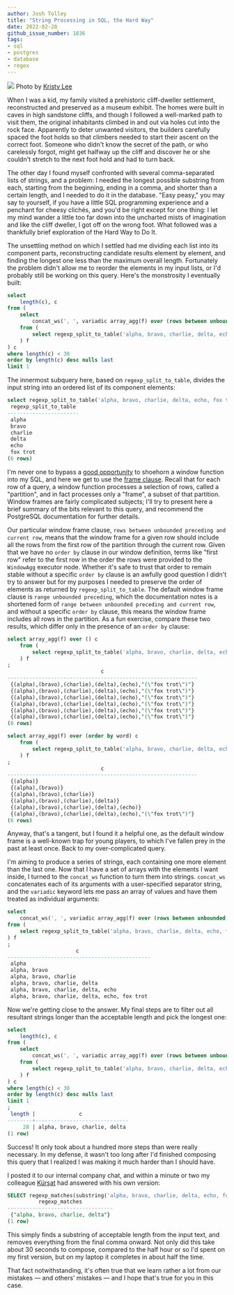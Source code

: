 ```yaml
---
author: Josh Tolley
title: "String Processing in SQL, the Hard Way"
date: 2022-02-28
github_issue_number: 1836
tags:
- sql
- postgres
- database
- regex
---
```


![](/blog/2022/02/sql-the-hard-way/cliff-palace.jpg)
Photo by [Kristy Lee](https://pixabay.com/users/kaylee-393151/)

When I was a kid, my family visited a prehistoric cliff-dweller settlement, reconstructed and preserved as a museum exhibit. The homes were built in caves in high sandstone cliffs, and though I followed a well-marked path to visit them, the original inhabitants climbed in and out via holes cut into the rock face. Apparently to deter unwanted visitors, the builders carefully spaced the foot holds so that climbers needed to start their ascent on the correct foot. Someone who didn't know the secret of the path, or who carelessly forgot, might get halfway up the cliff and discover he or she couldn't stretch to the next foot hold and had to turn back.

The other day I found myself confronted with several comma-separated lists of strings, and a problem: I needed the longest possible substring from each, starting from the beginning, ending in a comma, and shorter than a certain length, and I needed to do it in the database. "Easy peasy," you may say to yourself, if you have a little SQL programming experience and a penchant for cheesy clichés, and you'd be right except for one thing: I let my mind wander a little too far down into the uncharted mists of imagination and like the cliff dweller, I got off on the wrong foot. What followed was a thankfully brief exploration of the Hard Way to Do It.

The unsettling method on which I settled had me dividing each list into its component parts, reconstructing candidate results element by element, and finding the longest one less than the maximum overall length. Fortunately the problem didn't allow me to reorder the elements in my input lists, or I'd probably still be working on this query. Here's the monstrosity I eventually built:

```sql
select
    length(c), c
from (
    select
        concat_ws(', ', variadic array_agg(f) over (rows between unbounded preceding and current row)) c
    from (
        select regexp_split_to_table('alpha, bravo, charlie, delta, echo, fox trot', ',\s+') as f
    ) f
) c
where length(c) < 30
order by length(c) desc nulls last
limit 1
```

The innermost subquery here, based on `regexp_split_to_table`, divides the input string into an ordered list of its component elements:

```sql
select regexp_split_to_table('alpha, bravo, charlie, delta, echo, fox trot', ',\s+');
 regexp_split_to_table
-----------------------
 alpha
 bravo
 charlie
 delta
 echo
 fox trot
(6 rows)
```

I'm never one to bypass a [good opportunity](/blog/2013/06/window-functions-in-action/) to shoehorn a window function into my SQL, and here we get to use the [frame clause](https://www.postgresql.org/docs/current/sql-expressions.html#SYNTAX-WINDOW-FUNCTIONS). Recall that for each row of a query, a window function processes a selection of rows, called a "partition", and in fact processes only a "frame", a subset of that partition. Window frames are fairly complicated subjects; I'll try to present here a brief summary of the bits relevant to this query, and recommend the PostgreSQL documentation for further details.

Our particular window frame clause, `rows between unbounded preceding and current row`, means that the window frame for a given row should include all the rows from the first row of the partition through the current row. Given that we have no `order by` clause in our window definition, terms like "first row" refer to the first row in the order the rows were provided to the `WindowAgg` executor node. Whether it's safe to trust that order to remain stable without a specific `order by` clause is an awfully good question I didn't try to answer but for my purposes I needed to preserve the order of elements as returned by `regexp_split_to_table`. The default window frame clause is `range unbounded preceding`, which the documentation notes is a shortened form of `range between unbounded preceding and current row`, and without a specific `order by` clause, this means the window frame includes all rows in the partition. As a fun exercise, compare these two results, which differ only in the presence of an `order by` clause:

```sql
select array_agg(f) over () c
    from (
        select regexp_split_to_table('alpha, bravo, charlie, delta, echo, fox trot', ',\s+') as word
    ) f
;
                              c
-------------------------------------------------------------
 {(alpha),(bravo),(charlie),(delta),(echo),"(\"fox trot\")"}
 {(alpha),(bravo),(charlie),(delta),(echo),"(\"fox trot\")"}
 {(alpha),(bravo),(charlie),(delta),(echo),"(\"fox trot\")"}
 {(alpha),(bravo),(charlie),(delta),(echo),"(\"fox trot\")"}
 {(alpha),(bravo),(charlie),(delta),(echo),"(\"fox trot\")"}
 {(alpha),(bravo),(charlie),(delta),(echo),"(\"fox trot\")"}
(6 rows)
```

```sql
select array_agg(f) over (order by word) c
    from (
        select regexp_split_to_table('alpha, bravo, charlie, delta, echo, fox trot', ',\s+') as word
    ) f
;
                              c
-------------------------------------------------------------
 {(alpha)}
 {(alpha),(bravo)}
 {(alpha),(bravo),(charlie)}
 {(alpha),(bravo),(charlie),(delta)}
 {(alpha),(bravo),(charlie),(delta),(echo)}
 {(alpha),(bravo),(charlie),(delta),(echo),"(\"fox trot\")"}
(6 rows)
```

Anyway, that's a tangent, but I found it a helpful one, as the default window frame is a well-known trap for young players, to which I've fallen prey in the past at least once. Back to my over-complicated query.

I'm aiming to produce a series of strings, each containing one more element than the last one. Now that I have a set of arrays with the elements I want inside, I turned to the `concat_ws` function to turn them into strings. `concat_ws` concatenates each of its arguments with a user-specified separator string, and the `variadic` keyword lets me pass an array of values and have them treated as individual arguments:

```sql
select
    concat_ws(', ', variadic array_agg(f) over (rows between unbounded preceding and current row)) c
from (
    select regexp_split_to_table('alpha, bravo, charlie, delta, echo, fox trot', ',\s+') as f
) f
;
                      c
----------------------------------------------
 alpha
 alpha, bravo
 alpha, bravo, charlie
 alpha, bravo, charlie, delta
 alpha, bravo, charlie, delta, echo
 alpha, bravo, charlie, delta, echo, fox trot

```

Now we're getting close to the answer. My final steps are to filter out all resultant strings longer than the acceptable length and pick the longest one:

```sql
select
    length(c), c
from (
    select
        concat_ws(', ', variadic array_agg(f) over (rows between unbounded preceding and current row)) c
    from (
        select regexp_split_to_table('alpha, bravo, charlie, delta, echo, fox trot', ',\s+') as f
    ) f
) c
where length(c) < 30
order by length(c) desc nulls last
limit 1
;
 length |              c
--------+------------------------------
     28 | alpha, bravo, charlie, delta
(1 row)
```

Success! It only took about a hundred more steps than were really necessary. In my defense, it wasn't too long after I'd finished composing this query that I realized I was making it much harder than I should have.

I posted it to our internal company chat, and within a minute or two my colleague [Kürşat](/team/kursat-kutlu-aydemir/) had answered with his own version:

```sql
SELECT regexp_matches(substring('alpha, bravo, charlie, delta, echo, fox trot' from 1 for 30), '(.*),');
          regexp_matches
----------------------------------
 {"alpha, bravo, charlie, delta"}
(1 row)
```

This simply finds a substring of acceptable length from the input text, and removes everything from the final comma onward. Not only did this take about 30 seconds to compose, compared to the half hour or so I'd spent on my first version, but on my laptop it completes in about half the time.

That fact notwithstanding, it's often true that we learn rather a lot from our mistakes — and others’ mistakes — and I hope that's true for you in this case.

